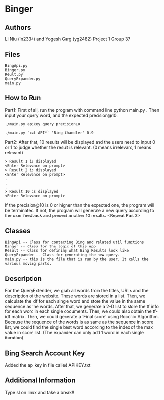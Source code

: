 Binger
======

Authors
-------
Li Niu (ln2334) and Yogesh Garg (yg2482)
Project 1 Group 37

Files
-----
    BingApi.py
    Binger.py
    Reult.py
    QueryExpander.py
    main.py

How to Run
----------
Part1: First of all, run the program with command line python main.py . Then input your query word, and the expected precision@10.

    ./main.py apikey query precision10

    ./main.py `cat API*` 'Bing Chandler' 0.9

Part2: After that, 10 results will be displayed and the users need to input 0 or 1 to judge whether the result is relevant. (0 means irrelevant, 1 means relevant).

    > Result 1 is displayed
    <Enter Relevance on prompt>
    > Result 2 is displayed
    <Enter Relevance on prompt>
    .
    .
    .
    > Result 10 is displayed
    <Enter Relevance on prompt>

If the precision@10 is 0 or higher than the expected one, the program will be terminated. If not, the program will generate a new query according to the user feedback and present another 10 results.
    <Repeat Part 2>

Classes
-------
    BingApi -- Class for contacting Bing and related util functions
    Binger -- Class for the logic of this app
    Result -- Class for defining what Bing Results look like
    QueryExpander -- Class for generating the new query.
    main.py -- this is the file that is run by the user. It calls the various moving parts.

Description
-----------
For the QueryExtender, we grab all words from the titles, URLs and the description of the website. These words are stored in a list. Then, we calculate the idf for each single word and store the value in the same sequence as the words. After that, we generate a 2-D list to store the tf info for each word in each single documents. Then, we could also obtain the tf-idf matrix. Then, we could generate a ‘Final score’ using Rocchio Algorithm. Because the sequence of the words is as same as the sequence in score list, we could find the single best word according to the index of the max value in score list. (The expander can only add 1 word in each single iteration)

Bing Search Account Key
-----------------------
Added the api key in file called APIKEY.txt

Additional Information
----------------------

Type sl on linux and take a break!!

